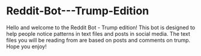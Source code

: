 # Reddit-Bot---Trump-Edition
Hello and welcome to the Reddit Bot - Trump edition!
This bot is designed to help people notice patterns in text files and posts in social media.
The text files you will be reading from are based on posts and comments on trump.
Hope you enjoy!
